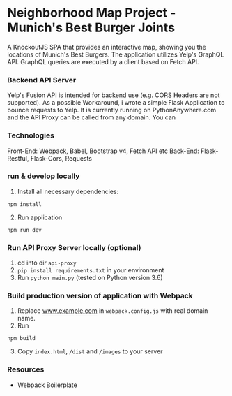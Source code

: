 # Neighborhood Map Project - Munich's Best Burger Joints

A KnockoutJS SPA that provides an interactive map, showing you the locations of Munich's Best Burgers.
The application utilizes Yelp's GraphQL API. GraphQL queries are executed by a client based on Fetch API.

### Backend API Server

Yelp's Fusion API is intended for backend use (e.g. CORS Headers are not supported). As a possible Workaround, i wrote a simple Flask Application to bounce requests to Yelp. It is currently running on PythonAnywhere.com and the API Proxy can be called from any domain. You can 

### Technologies

Front-End: Webpack, Babel, Bootstrap v4, Fetch API etc
Back-End: Flask-Restful, Flask-Cors, Requests

###  run & develop locally 

1. Install all necessary dependencies: 
```
npm install 
```

2. Run application
```
npm run dev
```

###  Run API Proxy Server locally (optional)

1. cd into dir `api-proxy`
2. `pip install requirements.txt` in your environment
3. Run `python main.py` (tested on Python version 3.6)


### Build production version of application with Webpack

1. Replace www.example.com in `webpack.config.js`  with real domain name.
2. Run
```
npm build
```
3. Copy `index.html`, `/dist` and `/images` to your server


### Resources 

 * Webpack Boilerplate